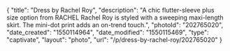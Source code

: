 {
    "title": "Dress by Rachel Roy",
    "description": "A chic flutter-sleeve plus size option from RACHEL Rachel Roy is styled with a sweeping maxi-length skirt. The mini-dot print adds an on-trend touch.",
    "photoId": "202765020",
    "date_created": "1550114964",
    "date_modified": "1550115469",
    "type": "captivate",
    "layout": "photo",
    "url": "\/p\/dress-by-rachel-roy\/202765020"
}